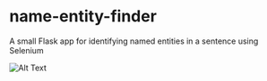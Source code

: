# name-entity-finder
A small Flask app for identifying named entities in a sentence using Selenium

![Alt Text](https://i.imgur.com/Url97h4.png)
